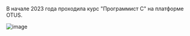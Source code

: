 В начале 2023 года проходила курс "Программист С" на платформе OTUS.

![image](https://github.com/LenaPakulina/C-Learning/assets/96953970/d3f5a39d-f964-4599-847e-0bea42d6e2c7)
